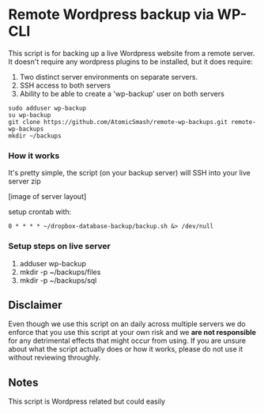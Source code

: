 # Remote Wordpress backup via WP-CLI

This script is for backing up a live Wordpress website from a remote server. It doesn't require any wordpress plugins to be installed, but it does require:

1. Two distinct server environments on separate servers.
2. SSH access to both servers
3. Ability to be able to create a 'wp-backup' user on both servers

```
sudo adduser wp-backup
su wp-backup
git clone https://github.com/AtomicSmash/remote-wp-backups.git remote-wp-backups
mkdir ~/backups
```

### How it works

It's pretty simple, the script (on your backup server) will SSH into your live server zip 

[image of server layout]

setup crontab with:

```
0 * * * * ~/dropbox-database-backup/backup.sh &> /dev/null
```




### Setup steps on live server

1. adduser wp-backup
1. mkdir -p ~/backups/files
1. mkdir -p ~/backups/sql



## Disclaimer
Even though we use this script on an daily across multiple servers we do enforce that you use this script at your own risk and we **are not responsible** for any detrimental effects that might occur from using. If you are unsure about what the script actually does or how it works, please do not use it without reviewing throughly.


## Notes

This script is Wordpress related but could easily
